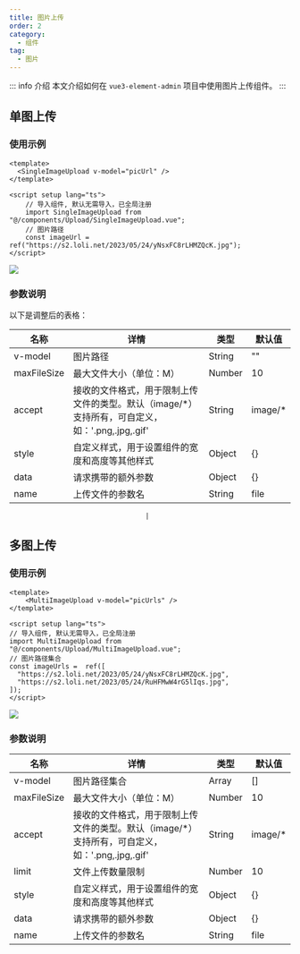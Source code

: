 ```yaml
---
title: 图片上传
order: 2
category:
  - 组件
tag:
  - 图片
---
```


::: info 介绍
本文介绍如何在 `vue3-element-admin` 项目中使用图片上传组件。
:::


## 单图上传


### 使用示例

```vue
<template>
  <SingleImageUpload v-model="picUrl" />
</template>

<script setup lang="ts">
    // 导入组件, 默认无需导入，已全局注册    
    import SingleImageUpload from "@/components/Upload/SingleImageUpload.vue";
    // 图片路径
    const imageUrl = ref("https://s2.loli.net/2023/05/24/yNsxFC8rLHMZQcK.jpg");
</script>
```



![](https://www.youlai.tech/storage/blog/2025/02/03/image-20250203213448372.png) 



### 参数说明

以下是调整后的表格：

| 名称            | 详情                                                    | 类型    | 默认值                                            |
| --------------- | ------------------------------------------------------- | ------- | ------------------------------------------------- |
| v-model         | 图片路径                                                | String  | ""                                               |
| maxFileSize     | 最大文件大小（单位：M）                                  | Number  | 10                                               |
| accept          | 接收的文件格式，用于限制上传文件的类型。默认（image/*）支持所有，可自定义，如：'.png,.jpg,.gif' | String  | image/*                                          |
| style           | 自定义样式，用于设置组件的宽度和高度等其他样式           | Object  | {}                                               |
| data            | 请求携带的额外参数                                       | Object  | {}                                               |
| name            | 上传文件的参数名                                         | String  | file                                             |

                                      |



## 多图上传

### 使用示例

```vue
<template>
 	<MultiImageUpload v-model="picUrls" />
</template>

<script setup lang="ts">
// 导入组件, 默认无需导入，已全局注册
import MultiImageUpload from "@/components/Upload/MultiImageUpload.vue";
// 图片路径集合    
const imageUrls =  ref([
  "https://s2.loli.net/2023/05/24/yNsxFC8rLHMZQcK.jpg",
  "https://s2.loli.net/2023/05/24/RuHFMwW4rG5lIqs.jpg",
]);
</script>
```

![](https://www.youlai.tech/storage/blog/2025/02/03/image-20250203213414546.png)

### 参数说明

| 名称        | 详情                                                    | 类型   | 默认值  |
| ----------- | ------------------------------------------------------- | ------ | ------- |
| v-model     | 图片路径集合                                            | Array  | []      |
| maxFileSize | 最大文件大小（单位：M）                                  | Number | 10      |
| accept      | 接收的文件格式，用于限制上传文件的类型。默认（image/*）支持所有，可自定义，如：'.png,.jpg,.gif' | String | image/* |
| limit       | 文件上传数量限制                                        | Number | 10      |
| style       | 自定义样式，用于设置组件的宽度和高度等其他样式           | Object | {}      |
| data        | 请求携带的额外参数                                       | Object | {}      |
| name        | 上传文件的参数名                                         | String | file    |


